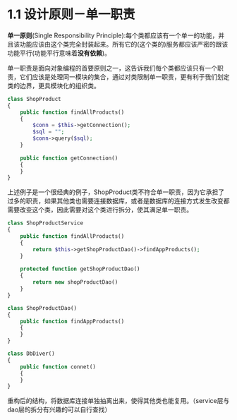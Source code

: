 # 1.1 设计原则－单一职责

**单一原则**(Single Responsibility Principle):每个类都应该有一个单一的功能，并且该功能应该由这个类完全封装起来。所有它的(这个类的)服务都应该严密的跟该功能平行(功能平行意味着**没有依赖**)。

单一职责是面向对象编程的首要原则之一，这告诉我们每个类都应该只有一个职责，它们应该是处理同一模块的集合，通过对类限制单一职责，更有利于我们划定类的边界，更具模块化的组织类。

```php
class ShopProduct 
{
    public function findAllProducts()
    {
        $conn = $this->getConnection();
        $sql = "";
        $conn->query($sql);
    }
    
    public function getConnection() 
    {
    }
}
```
上述例子是一个很经典的例子，ShopProduct类不符合单一职责，因为它承担了过多的职责，如果其他类也需要连接数据库，或者是数据库的连接方式发生改变都需要改变这个类，因此需要对这个类进行拆分，使其满足单一职责。

```php
class ShopProductService
{
    public function findAllProducts()
    {
        return $this->getShopProductDao()->findAppProducts();
    }
    
    protected function getShopProductDao()
    {
        return new shopProductDao()
    }
}

class ShopProductDao()
{
    public function findAppProducts()
    {
    }
}

class DbDiver()
{
    public function connet()
    {
    }
}
```
重构后的结构，将数据库连接单独抽离出来，使得其他类也能复用。（service层与dao层的拆分有兴趣的可以自行查找）




